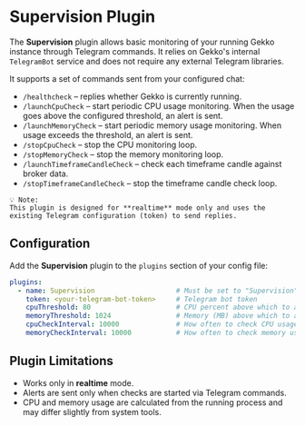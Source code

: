 # Supervision Plugin

The **Supervision** plugin allows basic monitoring of your running Gekko instance through Telegram commands. It relies on Gekko's internal `TelegramBot` service and does not require any external Telegram libraries.

It supports a set of commands sent from your configured chat:

- `/healthcheck` – replies whether Gekko is currently running.
- `/launchCpuCheck` – start periodic CPU usage monitoring. When the usage goes above the configured threshold, an alert is sent.
- `/launchMemoryCheck` – start periodic memory usage monitoring. When usage exceeds the threshold, an alert is sent.
- `/stopCpuCheck` – stop the CPU monitoring loop.
- `/stopMemoryCheck` – stop the memory monitoring loop.
- `/launchTimeframeCandleCheck` – check each timeframe candle against broker data.
- `/stopTimeframeCandleCheck` – stop the timeframe candle check loop.

``` 
💡 Note:
This plugin is designed for **realtime** mode only and uses the existing Telegram configuration (token) to send replies.
```

## Configuration

Add the **Supervision** plugin to the `plugins` section of your config file:

```yaml
plugins:
  - name: Supervision                    # Must be set to "Supervision"
    token: <your-telegram-bot-token>     # Telegram bot token
    cpuThreshold: 80                     # CPU percent above which to alert
    memoryThreshold: 1024                # Memory (MB) above which to alert
    cpuCheckInterval: 10000              # How often to check CPU usage (ms)
    memoryCheckInterval: 10000           # How often to check memory usage (ms)
```

## Plugin Limitations

- Works only in **realtime** mode.
- Alerts are sent only when checks are started via Telegram commands.
- CPU and memory usage are calculated from the running process and may differ slightly from system tools.
